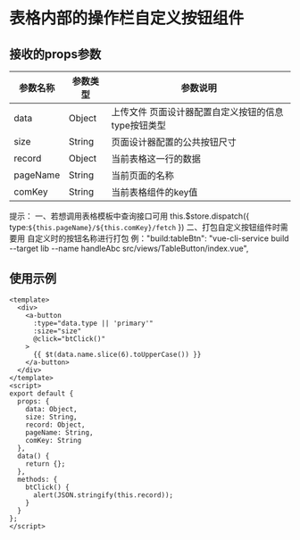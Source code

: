 <!--
 * @Description: 
 * @Author: gaohongmei
 * @Date: 2020-09-17 13:32:37
 * @LastEditors: gaorubin
 * @LastEditTime: 2020-09-18 00:32:14
 * @FilePath: /vue-com/src/views/TableButton/readme.md
-->

# 表格内部的操作栏自定义按钮组件


## 接收的props参数

| 参数名称     | 参数类型 | 参数说明                                                              |
| ------------ | -------- | --------------------------------------------------------------------- |
| data         | Object   | 上传文件 页面设计器配置自定义按钮的信息 type按钮类型 |
| size         | String   | 页面设计器配置的公共按钮尺寸                                                    |
| record       | Object   | 当前表格这一行的数据                        |
| pageName     | String  | 当前页面的名称                           |
| comKey       | String  | 当前表格组件的key值                       |

提示：
一、若想调用表格模板中查询接口可用
this.$store.dispatch({
  type:`${this.pageName}/${this.comKey}/fetch`
})
二、打包自定义按钮组件时需要用 自定义时的按钮名称进行打包
例："build:tableBtn": "vue-cli-service build --target lib --name handleAbc src/views/TableButton/index.vue",

## 使用示例

```vue
<template>
  <div>
    <a-button
      :type="data.type || 'primary'"
      :size="size"
      @click="btClick()"
    >
      {{ $t(data.name.slice(6).toUpperCase()) }}
    </a-button>
  </div>
</template>
<script>
export default {
  props: {
    data: Object,
    size: String,
    record: Object,
    pageName: String,
    comKey: String
  },
  data() {
    return {};
  },
  methods: {
    btClick() {
      alert(JSON.stringify(this.record));
    }
  }
};
</script>
```